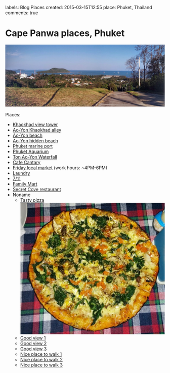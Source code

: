 labels: Blog
        Places
created: 2015-03-15T12:55
place: Phuket, Thailand
comments: true

# Cape Panwa places, Phuket

![Panwa view](panwa_view.jpg)

Places:

- [Khaokhad view tower](https://www.google.com.au/maps/place/7.834698,98.383686/@7.834698,98.383686,16z)
- [Ao-Yon Khaokhad alley](https://www.google.com.au/maps/place/7.829108,98.380210/@7.829108,98.380210,16z)
- [Ao-Yon beach](https://www.google.com.au/maps/place/7.814241,98.395332/@7.814241,98.395332,16z)
- [Ao-Yon hidden beach](https://www.google.com.au/maps/place/7.812774,98.391530/@7.812774,98.391530,16z)
- [Phuket marine port](https://www.google.com.au/maps/place/7.820174,98.405431/@7.820174,98.405431,16z)
- [Phuket Aquarium](https://www.google.com.au/maps/place/7.803764,98.407541/@7.803764,98.407541,16z)
- [Ton Ao-Yon Waterfall](https://www.google.com.au/maps/place/7.821361,98.389678/@7.821361,98.389678,16z)
- [Cafe Cantary](https://www.google.com.au/maps/place/7.805178,98.406075/@7.805178,98.406075,16z)
- [Friday local market](https://www.google.com.au/maps/place/7.824369,98.399917/@7.824369,98.399917,16z) (work hours: ~4PM-6PM)
- [Laundry](https://www.google.com.au/maps/place/7.824447,98.400348/@7.824447,98.400348,16z)
- [7/11](https://www.google.com.au/maps/place/7.822286,98.400376/@7.822286,98.400376,16z)
- [Family Mart](https://www.google.com.au/maps/place/7.809939,98.402081/@7.809939,98.402081,16z)
- [Secret Cove restaurant](https://www.google.com.au/maps/place/7.814305,98.395755/@7.814305,98.395755,16z)
- Noname
    - [Tasty pizza](https://www.google.com.au/maps/place/7.818940,98.400446/@7.818940,98.400446,16z)
        ![Pizza on Panwa](pizza_panwa.jpg)
    - [Good view 1](https://www.google.com.au/maps/place/7.817394,98.396323/@7.817394,98.396323,16z)
    - [Good view 2](https://www.google.com.au/maps/place/7.835344,98.390355/@7.835344,98.390355,16z)
    - [Good view 3](https://www.google.com.au/maps/place/7.836914,98.408443/@7.836914,98.408443,16z)
    - [Nice place to walk 1](https://www.google.com.au/maps/place/7.805390,98.405590/@7.805390,98.405590,16z)
    - [Nice place to walk 2](https://www.google.com.au/maps/place/7.801486,98.406501/@7.801486,98.406501,16z)
    - [Nice place to walk 3](https://www.google.com.au/maps/place/7.816055,98.385389/@7.816055,98.385389,16z)
